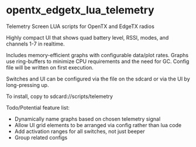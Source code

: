 # opentx_edgetx_lua_telemetry
Telemetry Screen LUA scripts for OpenTX and EdgeTX radios

Highly compact UI that shows quad battery level, RSSI, modes, and channels 1-7 in realtime.

Includes memory-efficient graphs with configurable data/plot rates.  Graphs use ring-buffers to minimize CPU requirements and the need for GC.
Config file will be written on first execution.  

Switches and UI can be configured via the file on the sdcard or via the UI by long-pressing up.

To install, copy to sdcard://scripts/telemetry

Todo/Potential feature list:
- Dynamically name graphs based on chosen telemetry signal
- Allow UI grid elements to be arranged via config rather than lua code
- Add activation ranges for all switches, not just beeper
- Group related configs
